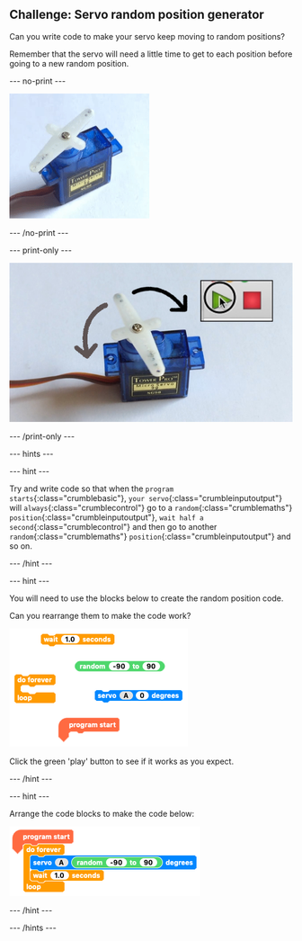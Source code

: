 ## Challenge: Servo random position generator

Can you write code to make your servo keep moving to random positions?

Remember that the servo will need a little time to get to each position before going to a new random position.

--- no-print ---

![Random servo movement](images/random_servo_movement.gif)

--- /no-print ---

--- print-only ---

![Random servo movement](images/random_servo_movement.png)

--- /print-only ---

--- hints ---

--- hint ---

Try and write code so that when the `program starts`{:class="crumblebasic"}, `your servo`{:class="crumbleinputoutput"} will `always`{:class="crumblecontrol"} go to a `random`{:class="crumblemaths"} `position`{:class="crumbleinputoutput"}, `wait half a second`{:class="crumblecontrol"} and then go to another `random`{:class="crumblemaths"} `position`{:class="crumbleinputoutput"} and so on.

--- /hint ---

--- hint ---

You will need to use the blocks below to create the random position code.

Can you rearrange them to make the code work?

![Random servo position Parsons problem](images/random_servo_parsons.png)

Click the green 'play' button to see if it works as you expect.

--- /hint ---

--- hint ---

Arrange the code blocks to make the code below:

![Random servo position code solution](images/random_servo_solution.png)

--- /hint ---

--- /hints ---
